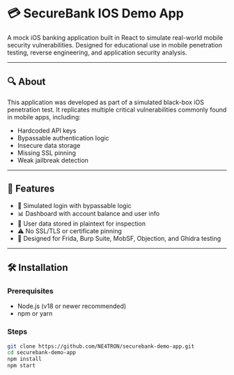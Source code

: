 
# 💳 SecureBank IOS Demo App

A mock iOS banking application built in React to simulate real-world mobile security vulnerabilities. Designed for educational use in mobile penetration testing, reverse engineering, and application security analysis.

---

## 🔍 About

This application was developed as part of a simulated black-box iOS penetration test. It replicates multiple critical vulnerabilities commonly found in mobile apps, including:

- Hardcoded API keys  
- Bypassable authentication logic  
- Insecure data storage  
- Missing SSL pinning  
- Weak jailbreak detection

---

## 🚀 Features

- 🔐 Simulated login with bypassable logic  
- 📊 Dashboard with account balance and user info  
- 📁 User data stored in plaintext for inspection  
- ⚠️ No SSL/TLS or certificate pinning  
- 🎯 Designed for Frida, Burp Suite, MobSF, Objection, and Ghidra testing

---

## 🛠️ Installation

### Prerequisites

- Node.js (v18 or newer recommended)  
- npm or yarn

### Steps

```bash
git clone https://github.com/NE4TRON/securebank-demo-app.git
cd securebank-demo-app
npm install
npm start
